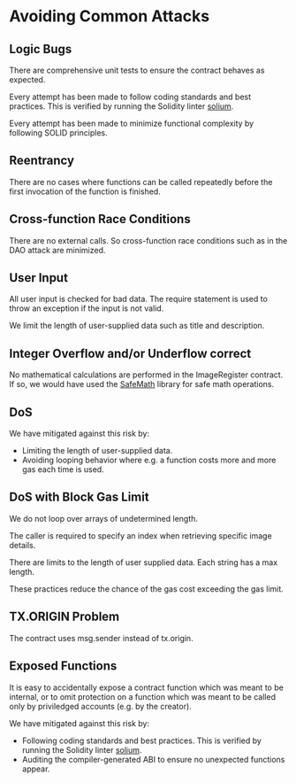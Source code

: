 # Avoiding Common Attacks

## Logic Bugs

There are comprehensive unit tests to ensure the contract behaves as expected.

Every attempt has been made to follow coding standards and best practices. This is verified by running the Solidity linter [solium](http://solium.readthedocs.io/en/latest/user-guide.html).

Every attempt has been made to minimize functional complexity by following SOLID principles.

## Reentrancy

There are no cases where functions can be called repeatedly before the first invocation of the function is finished.

## Cross-function Race Conditions

There are no external calls. So cross-function race conditions such as in the DAO attack are minimized.

## User Input

All user input is checked for bad data. The require statement is used to throw an exception if the input is not valid.

We limit the length of user-supplied data such as title and description.

## Integer Overflow and/or Underflow correct

No mathematical calculations are performed in the ImageRegister contract. If so, we would have used the [SafeMath](https://openzeppelin.org/api/docs/math_SafeMath.html) library for safe math operations.

## DoS

We have mitigated against this risk by:
 * Limiting the length of user-supplied data.
 * Avoiding looping behavior where e.g. a function costs more and more gas each time is used.

## DoS with Block Gas Limit
We do not loop over arrays of undetermined length.

The caller is required to specify an index when retrieving specific image details. 

There are limits to the length of user supplied data. Each string has a max length.

These practices reduce the chance of the gas cost exceeding the gas limit.

## TX.ORIGIN Problem

The contract uses msg.sender instead of tx.origin.

## Exposed Functions
It is easy to accidentally expose a contract function which was meant to be internal, or to omit protection on a function which was meant to be called only by priviledged accounts (e.g. by the creator).

We have mitigated against this risk by:
 * Following coding standards and best practices. This is verified by running the Solidity linter [solium](http://solium.readthedocs.io/en/latest/user-guide.html).
 * Auditing the compiler-generated ABI to ensure no unexpected functions appear.
